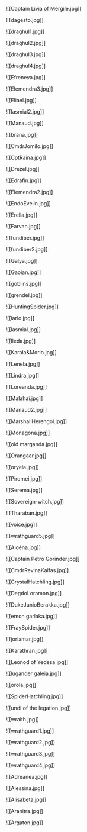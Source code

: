 ![[Captain Livia of Mergile.jpg]]





![[dagesto.jpg]]

![[draghul1.jpg]]

![[draghul2.jpg]]

![[draghul3.jpg]]

![[draghul4.jpg]]

![[Efreneya.jpg]]

![[Elemendra3.jpg]]

![[Eliael.jpg]]

![[Iasmial2.jpg]]

![[Manaud.jpg]]



![[brana.jpg]]



![[CmdrJomilo.jpg]]

![[CptRaina.jpg]]

![[Drezel.jpg]]

![[Edrafin.jpg]]

![[Elemendra2.jpg]]

![[EndoEvelin.jpg]]

![[Erella.jpg]]

![[Farvan.jpg]]

![[fundiber.jpg]]

![[fundiber2.jpg]]

![[Galya.jpg]]

![[Gaoian.jpg]]

![[goblins.jpg]]

![[grendel.jpg]]

![[HuntingSpider.jpg]]

![[iarlo.jpg]]

![[Iasmial.jpg]]

![[Ileda.jpg]]

![[Karala&Morio.jpg]]

![[Lenela.jpg]]

![[Lindra.jpg]]

![[Loreanda.jpg]]

![[Malahai.jpg]]

![[Manaud2.jpg]]

![[MarshallHerengol.jpg]]

![[Monagona.jpg]]

![[old marganda.jpg]]

![[Orangaar.jpg]]

![[oryela.jpg]]

![[Piromei.jpg]]



![[Serema.jpg]]

![[Sovereign-witch.jpg]]

![[Tharaban.jpg]]

![[voice.jpg]]

![[wrathguard5.jpg]]

![[Aloéna.jpg]]

![[Captain Petro Gorinder.jpg]]

![[CmdrRevinaKalfas.jpg]]

![[CrystalHatchling.jpg]]

![[DegdoLoramon.jpg]]

![[DukeJunioBerakka.jpg]]

![[emon garlaka.jpg]]

![[FraySpider.jpg]]

![[jorlamar.jpg]]

![[Karathran.jpg]]

![[Leonod of Yedesa.jpg]]

![[lugander galeia.jpg]]

![[orola.jpg]]



![[SpiderHatchling.jpg]]

![[undi of the legation.jpg]]

![[wraith.jpg]]

![[wrathguard1.jpg]]

![[wrathguard2.jpg]]

![[wrathguard3.jpg]]

![[wrathguard4.jpg]]



![[Adreanea.jpg]]

![[Alessina.jpg]]

![[Alisabeta.jpg]]

![[Aranitra.jpg]]

![[Argaton.jpg]]



